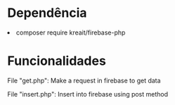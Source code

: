 # Dependência
<li>composer require kreait/firebase-php</li>

# Funcionalidades
File "get.php": 
Make a request in firebase to get data

File "insert.php":
Insert into firebase using post method

